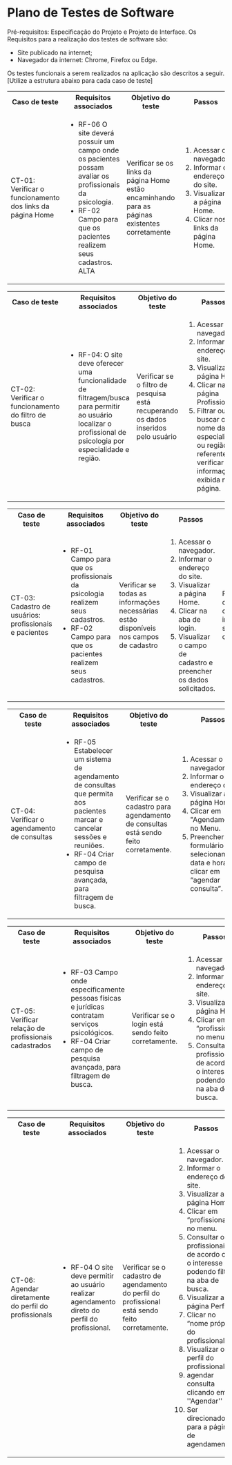 # Plano de Testes de Software

Pré-requisitos: Especificação do Projeto e Projeto de Interface.
Os Requisitos para a realização dos testes de software são:

- Site publicado na internet;
- Navegador da internet: Chrome, Firefox ou Edge.

Os testes funcionais a serem realizados na aplicação são descritos a seguir. [Utilize a estrutura abaixo para cada caso de teste]

<table>
 <tr>
  <th>Caso de teste</th>
  <th>Requisitos associados</th>
  <th>Objetivo do teste</th>
  <th>Passos</th>
  <th>Critérios de êxito</th>
  <th>Responsável</th>
 </tr>
 <tr>
  <td>CT-01: Verificar o funcionamento dos links da página Home</td>
  <td>
   <ul>
    <li>RF-06	O site deverá possuir um campo onde os pacientes possam avaliar os profissionais da psicologia.</li>
    <li>RF-02	Campo para que os pacientes realizem seus cadastros.	ALTA</li>
   </ul>
  </td>
  <td>Verificar se os links da página Home estão encaminhando para as páginas existentes corretamente</td>
  <td>
   <ol>
    <li>Acessar o navegador.</li>
    <li>Informar o endereço do site.</li>
    <li>Visualizar a página Home.</li>
    <li>Clicar nos links da página Home.</li>
   </ol>
   </td>
  <td>Todos os links da página Home devem encaminhar os usuários para as páginas descritas.</td>
  <td>Douglas</td>
 </tr>
</table>

<table>
 <tr>
  <th>Caso de teste</th>
  <th>Requisitos associados</th>
  <th>Objetivo do teste</th>
  <th>Passos</th>
  <th>Critérios de êxito</th>
  <th>Responsável</th>
 </tr>
 <tr>
  <td>CT-02: Verificar o funcionamento do filtro de busca</td>
  <td>
   <ul>
    <li>RF-04:	O site deve oferecer uma funcionalidade de filtragem/busca para permitir ao usuário localizar o profissional de psicologia por especialidade e região.</li>
   </ul>
  </td>
  <td>Verificar se o filtro de pesquisa está recuperando os dados inseridos pelo usuário</td>
  <td>
   <ol>
    <li>Acessar o navegador.</li>
    <li>Informar o endereço do site.</li>
    <li>Visualizar a página Home.</li>
    <li>Clicar na página Profissionais.</li>
    <li>Filtrar ou buscar com o nome da especialidade ou região referente e verificar se a informação é exibida na página.</li>
   </ol>
   </td>
  <td>Os dados inseridos no filtro/busca devem mostrar o nome do psicólogo(a) ou região onde há o dado informado.</td>
  <td>Gabriella</td>
 </tr>
</table>

<table>
 <tr>
  <th>Caso de teste</th>
  <th>Requisitos associados</th>
  <th>Objetivo do teste</th>
  <th>Passos</th>
  <th>Critérios de êxito</th>
  <th>Responsável</th>  
 </tr>
 <tr>
  <td>CT-03: Cadastro de usuários: profissionais e pacientes</td>
  <td>
   <ul>
    <li>RF-01	Campo para que os profissionais da psicologia realizem seus cadastros.</li>
    <li>RF-02	Campo para que os pacientes realizem seus cadastros.</li>
   </ul>
  </td>
  <td>Verificar se todas as informações necessárias estão disponíveis nos campos de cadastro</td>
  <td>
   <ol>
    <li>Acessar o navegador.</li>
    <li>Informar o endereço do site.</li>
    <li>Visualizar a página Home.</li>
    <li>Clicar na aba de login.</li>
    <li>Visualizar o campo de cadastro e preencher os dados solicitados.</li>
   </ol>
   </td>
  <td>Preenchimento do formulário com todas as informações solicitadas corretamente.</td>
  <td>Lucas</td>
  </tr>
</table>

<table>
 <tr>
  <th>Caso de teste</th>
  <th>Requisitos associados</th>
  <th>Objetivo do teste</th>
  <th>Passos</th>
  <th>Critérios de êxito</th>
  <th>Responsável</th>
 </tr>
 <tr>
  <td>CT-04: Verificar o agendamento de consultas</td>
  <td>
   <ul>
    <li>RF-05	Estabelecer um sistema de agendamento de consultas que permita aos pacientes marcar e cancelar sessões e reuniões.</li>
    <li>RF-04	Criar campo de pesquisa avançada, para filtragem de busca.</li>
   </ul>
  </td>
  <td>Verificar se o cadastro para agendamento de consultas está sendo feito corretamente.</td>
  <td>
   <ol>
    <li>Acessar o navegador.</li>
    <li>Informar o endereço do site.</li>
    <li>Visualizar a página Home.</li>
    <li> Clicar em "Agendamentos", no Menu.</li>
    <li>Preencher o formulário selecionando data e hora e clicar em “agendar consulta”.</li>
   </ol>
   </td>
  <td>Deve ocorrer uma validação das informações fornecidas pelo usuário, e ao clicar em "agendar", deve aparecer a mensagem "Consulta marcada com sucesso".</td>
  <td>Lucas</td>
 </tr>
</table>

<table>
 <tr>
  <th>Caso de teste</th>
  <th>Requisitos associados</th>
  <th>Objetivo do teste</th>
  <th>Passos</th>
  <th>Critérios de êxito</th>
  <th>Responsável</th>
 </tr>
 <tr>
  <td>CT-05: Verificar relação de profissionais cadastrados</td>
  <td>
   <ul>
   <li>RF-03	Campo onde especificamente pessoas físicas e jurídicas contratam serviços psicológicos.</li>
    <li>RF-04	Criar campo de pesquisa avançada, para filtragem de busca.</li>
   </ul>
  </td>
  <td>Verificar se o login está sendo feito corretamente. </td>
  <td>
   <ol>
    <li>Acessar o navegador.</li>
    <li>Informar o endereço do site.</li>
    <li>Visualizar a página Home.</li>
    <li>Clicar em “profissionais”, no menu.</li>
    <li>Consultar os profissionais de acordo com o interesse podendo filtrar na aba de busca.</li>
   </ol>
   </td>
  <td>Após a filtragem/busca deverá ser selecionado o perfil de um profissional.</td>
  <td>Douglas</td>
 </tr>

 <table>
 <tr>
  <th>Caso de teste</th>
  <th>Requisitos associados</th>
  <th>Objetivo do teste</th>
  <th>Passos</th>
  <th>Critérios de êxito</th>
  <th>Responsável</th>
 </tr>
  <tr>
  <td>CT-06: Agendar diretamente do perfil do profissionals</td>
  <td>
   <ul>
   <li>RF-04	O site deve permitir ao usuário realizar agendamento direto do perfil do profissional.</li>
   </ul>
  </td>
  <td>Verificar se o cadastro de agendamento do perfil do profissional está sendo feito corretamente. </td>
  <td>
   <ol>
    <li>Acessar o navegador.</li>
    <li>Informar o endereço do site.</li>
    <li>Visualizar a página Home.</li>
    <li>Clicar em “profissionais”, no menu.</li>
    <li>Consultar os profissionais de acordo com o interesse podendo filtrar na aba de busca.</li>
    <li>Visualizar a página Perfil.</li>
    <li>Clicar no “nome próprio do profissional”.</li>
    <li>Visualizar o perfil do profissional.</li>
    <li>agendar consulta clicando em ''Agendar''</li>
    <li>Ser direcionado para a página de agendamentos.</li>
   </ol>
   </td>
  <td>Deve ocorrer uma validação das informações fornecidas pelo usuário, e ao clicar em "agendar", deve aparecer a mensagem "Consulta marcada com sucesso".</td>
  <td>Lucas</td>
 </tr>
</table>

 
